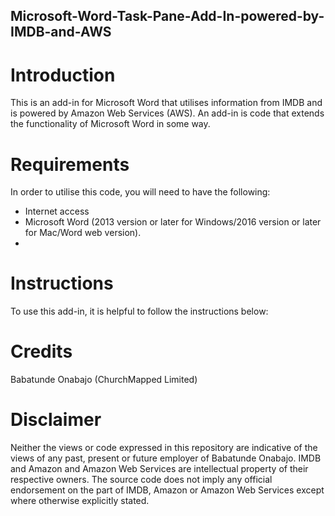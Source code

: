 ## Microsoft-Word-Task-Pane-Add-In-powered-by-IMDB-and-AWS

# Introduction
This is an add-in for Microsoft Word that utilises information from IMDB and is powered by Amazon Web Services (AWS). An add-in is code that extends the functionality of Microsoft Word in some way. 

# Requirements
In order to utilise this code, you will need to have the following:
* Internet access
* Microsoft Word (2013 version or later for Windows/2016 version or later for Mac/Word web version). 
* 

# Instructions
To use this add-in, it is helpful to follow the instructions below:


# Credits
Babatunde Onabajo (ChurchMapped Limited)

# Disclaimer
Neither the views or code expressed in this repository are indicative of the views of any past, present or future employer of Babatunde Onabajo. IMDB and Amazon and Amazon Web Services are intellectual property of their respective owners. The source code does not imply any official endorsement on the part of IMDB, Amazon or Amazon Web Services except where otherwise explicitly stated. 
